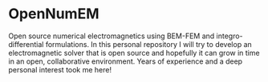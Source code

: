 # OpenNumEM
Open source numerical electromagnetics using BEM-FEM and integro-differential formulations. In this personal repository I will try to develop an electromagnetic solver that is open source and hopefully it can grow in time in an open, collaborative environment. Years of experience and a deep personal interest took me here!
